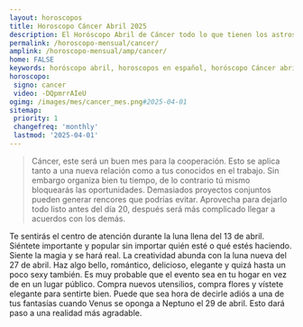 ```yaml
---
layout: horoscopos
title: Horoscopo Cáncer Abril 2025
description: El Horóscopo Abril de Cáncer todo lo que tienen los astros preparados para este mes, amor, trabajo, familia. Todo sobre astrologia, tarot, predicciones. Horoscopo gratis en español, predicciones y astrología.
permalink: /horoscopo-mensual/cancer/
amplink: /horoscopo-mensual/amp/cancer/
home: FALSE
keywords: horóscopo abril, horoscopos en español, horóscopo Cáncer abril , horóscopo esperanza gracia, horoscop, horóscopos gratis, horoscopo Cáncer, Tarot, Astrologia, Zodíaco, Cáncer, horoscopo gratis, horoscopo del mes 
horoscopo:
 signo: cancer
 video: -DQpmrrAIeU
ogimg: /images/mes/cancer_mes.png#2025-04-01
sitemap:
 priority: 1
 changefreq: 'monthly'
 lastmod: '2025-04-01'
---
```



 > Cáncer, este será un buen mes para la cooperación. Esto se aplica tanto a una nueva relación como a tus conocidos en el trabajo. Sin embargo organiza bien tu tiempo, de lo contrario tú mismo bloquearás las oportunidades. Demasiados proyectos conjuntos pueden generar rencores que podrías evitar. Aprovecha para dejarlo todo listo antes del día 20, después será más complicado llegar a acuerdos con los demás.



Te sentirás el centro de atención durante la luna llena del 13 de abril. Siéntete importante y popular sin importar quién esté o qué estés haciendo. Siente la magia y se hará real. La creatividad abunda con la luna nueva del 27 de abril. Haz algo bello, romántico, delicioso, elegante y quizá hasta un poco sexy también. Es muy probable que el evento sea en tu hogar en vez de en un lugar público. Compra nuevos utensilios, compra flores y vístete elegante para sentirte bien. Puede que sea hora de decirle adiós a una de tus fantasías cuando Venus se oponga a Neptuno el 29 de abril. Esto dará paso a una realidad más agradable. 